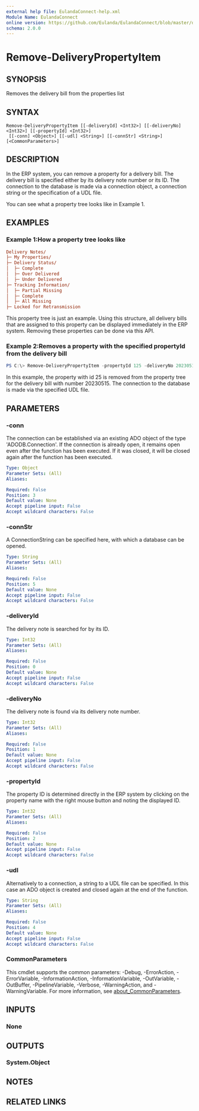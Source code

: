 ```yaml
---
external help file: EulandaConnect-help.xml
Module Name: EulandaConnect
online version: https://github.com/Eulanda/EulandaConnect/blob/master/docs/Remove-DeliveryPropertyItem.md
schema: 2.0.0
---
```


# Remove-DeliveryPropertyItem

## SYNOPSIS
Removes the delivery bill from the properties list

## SYNTAX

```
Remove-DeliveryPropertyItem [[-deliveryId] <Int32>] [[-deliveryNo] <Int32>] [[-propertyId] <Int32>]
 [[-conn] <Object>] [[-udl] <String>] [[-connStr] <String>] [<CommonParameters>]
```

## DESCRIPTION
In the ERP system, you can remove a property for a delivery bill. The delivery bill is specified either by its delivery note number or its ID. The connection to the database is made via a connection object, a connection string or the specification of a UDL file.

You can see what a property tree looks like in Example 1.

## EXAMPLES

### Example 1:How a property tree looks like
```ini
Delivery Notes/
├─ My Properties/
├─ Delivery Status/
│  ├─ Complete
│  ├─ Over Delivered
│  ├─ Under Delivered
├─ Tracking Information/
│  ├─ Partial Missing
│  ├─ Complete
│  ├─ All Missing
├─ Locked for Retransmission
```

This property tree is just an example. Using this structure, all delivery bills that are assigned to this property can be displayed immediately in the ERP system.
Removing these properties can be done via this API. 

### Example 2:Removes a property with the specified propertyId from the delivery bill
```powershell
PS C:\> Remove-DeliveryPropertyItem -propertyId 125 -deliveryNo 20230515  -udl "C:\temp\Eulanda_1 JohnDoe.udl"
```

In this example, the property with id 25 is removed from the property tree for the delivery bill with number 20230515. The connection to the database is made via the specified UDL file.

## PARAMETERS

### -conn
The connection can be established via an existing ADO object of the type 'ADODB.Connection'. If the connection is already open, it remains open even after the function has been executed. If it was closed, it will be closed again after the function has been executed.

```yaml
Type: Object
Parameter Sets: (All)
Aliases:

Required: False
Position: 3
Default value: None
Accept pipeline input: False
Accept wildcard characters: False
```

### -connStr
A ConnectionString can be specified here, with which a database can be opened.

```yaml
Type: String
Parameter Sets: (All)
Aliases:

Required: False
Position: 5
Default value: None
Accept pipeline input: False
Accept wildcard characters: False
```

### -deliveryId
The delivery note is searched for by its ID.

```yaml
Type: Int32
Parameter Sets: (All)
Aliases:

Required: False
Position: 0
Default value: None
Accept pipeline input: False
Accept wildcard characters: False
```

### -deliveryNo
The delivery note is found via its delivery note number.

```yaml
Type: Int32
Parameter Sets: (All)
Aliases:

Required: False
Position: 1
Default value: None
Accept pipeline input: False
Accept wildcard characters: False
```

### -propertyId
The property ID is determined directly in the ERP system by clicking on the property name with the right mouse button and noting the displayed ID.

```yaml
Type: Int32
Parameter Sets: (All)
Aliases:

Required: False
Position: 2
Default value: None
Accept pipeline input: False
Accept wildcard characters: False
```

### -udl
Alternatively to a connection, a string to a UDL file can be specified. In this case an ADO object is created and closed again at the end of the function.

```yaml
Type: String
Parameter Sets: (All)
Aliases:

Required: False
Position: 4
Default value: None
Accept pipeline input: False
Accept wildcard characters: False
```

### CommonParameters
This cmdlet supports the common parameters: -Debug, -ErrorAction, -ErrorVariable, -InformationAction, -InformationVariable, -OutVariable, -OutBuffer, -PipelineVariable, -Verbose, -WarningAction, and -WarningVariable. For more information, see [about_CommonParameters](http://go.microsoft.com/fwlink/?LinkID=113216).

## INPUTS

### None

## OUTPUTS

### System.Object
## NOTES

## RELATED LINKS
